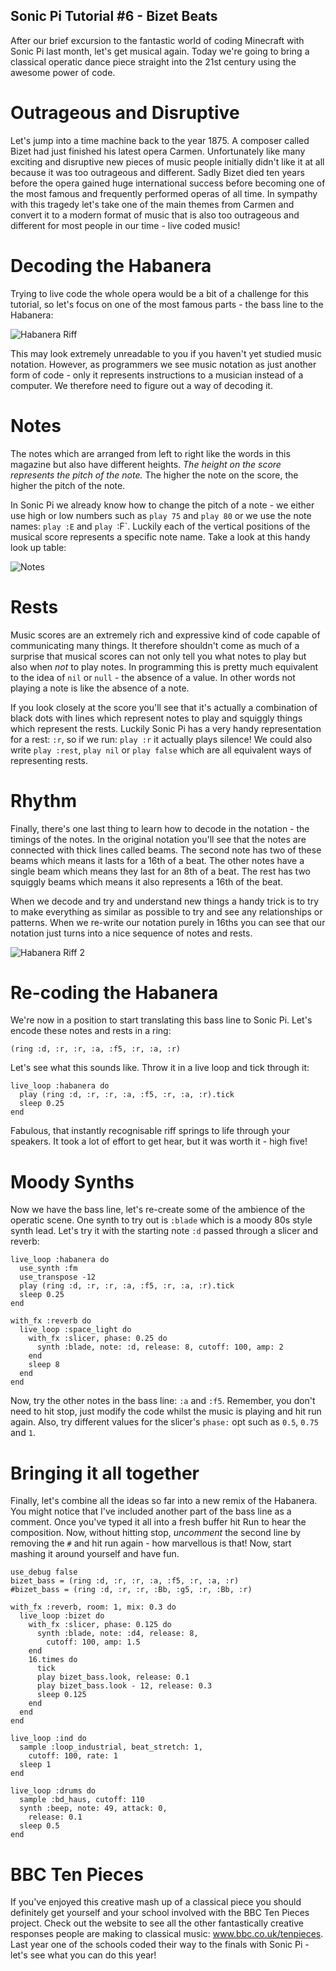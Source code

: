 ## Sonic Pi Tutorial #6 - Bizet Beats

After our brief excursion to the fantastic world of coding Minecraft
with Sonic Pi last month, let's get musical again. Today we're going to
bring a classical operatic dance piece straight into the 21st century
using the awesome power of code.

# Outrageous and Disruptive

Let's jump into a time machine back to the year 1875. A composer called
Bizet had just finished his latest opera Carmen.  Unfortunately like
many exciting and disruptive new pieces of music people initially
didn't like it at all because it was too outrageous and different. Sadly
Bizet died ten years before the opera gained huge international success
before becoming one of the most famous and frequently performed operas
of all time. In sympathy with this tragedy let's take one of the main
themes from Carmen and convert it to a modern format of music that is
also too outrageous and different for most people in our time - live
coded music!

# Decoding the Habanera

Trying to live code the whole opera would be a bit of a challenge for
this tutorial, so let's focus on one of the most famous parts - the bass
line to the Habanera:

![Habanera Riff](https://github.com/samaaron/sonic-pi/blob/master/etc/doc/articles/magpi/images/06-bizet/habanera.png)

This may look extremely unreadable to you if you haven't yet studied
music notation.  However, as programmers we see music notation as just
another form of code - only it represents instructions to a musician instead
of a computer. We therefore need to figure out a way of decoding it. 

# Notes

The notes which are arranged from left to right like the words in this
magazine but also have different heights. *The height on the score
represents the pitch of the note.* The higher the note on the score, the
higher the pitch of the note.

In Sonic Pi we already know how to change the pitch of a note - we
either use high or low numbers such as `play 75` and `play 80` or we use
the note names: `play :E` and `play `:F`. Luckily each of the vertical
positions of the musical score represents a specific note name. Take a
look at this handy look up table:

![Notes](https://github.com/samaaron/sonic-pi/blob/master/etc/doc/articles/magpi/images/06-bizet/notes.png)

# Rests

Music scores are an extremely rich and expressive kind of code capable
of communicating many things. It therefore shouldn't come as much of a
surprise that musical scores can not only tell you what notes to play but
also when *not* to play notes. In programming this is pretty much
equivalent to the idea of `nil` or `null` - the absence of a value. In
other words not playing a note is like the absence of a note.

If you look closely at the score you'll see that it's actually a
combination of black dots with lines which represent notes to play and
squiggly things which represent the rests. Luckily Sonic Pi has a very
handy representation for a rest: `:r`, so if we run: `play :r` it
actually plays silence! We could also write `play :rest`, `play nil` or
`play false` which are all equivalent ways of representing rests.

# Rhythm

Finally, there's one last thing to learn how to decode in the notation -
the timings of the notes. In the original notation you'll see that the
notes are connected with thick lines called beams. The second note has
two of these beams which means it lasts for a 16th of a beat. The other
notes have a single beam which means they last for an 8th of a beat. The
rest has two squiggly beams which means it also represents a 16th of the
beat.

When we decode and try and understand new things a handy trick is to try
to make everything as similar as possible to try and see any
relationships or patterns. When we re-write our notation purely in 16ths
you can see that our notation just turns into a nice sequence of notes
and rests.

![Habanera Riff 2](https://github.com/samaaron/sonic-pi/blob/master/etc/doc/articles/magpi/images/06-bizet/habanera2.png)

# Re-coding the Habanera

We're now in a position to start translating this bass line to Sonic
Pi. Let's encode these notes and rests in a ring:

    (ring :d, :r, :r, :a, :f5, :r, :a, :r)
    
Let's see what this sounds like. Throw it in a live loop and tick
through it:

    live_loop :habanera do
      play (ring :d, :r, :r, :a, :f5, :r, :a, :r).tick
      sleep 0.25
    end
    
Fabulous, that instantly recognisable riff springs to life through your
speakers. It took a lot of effort to get hear, but it was worth it -
high five!
    
# Moody Synths

Now we have the bass line, let's re-create some of the ambience of the
operatic scene. One synth to try out is `:blade` which is a moody 80s
style synth lead.  Let's try it with the starting note `:d` passed
through a slicer and reverb:

    live_loop :habanera do
      use_synth :fm
      use_transpose -12
      play (ring :d, :r, :r, :a, :f5, :r, :a, :r).tick
      sleep 0.25
    end

    with_fx :reverb do
      live_loop :space_light do
        with_fx :slicer, phase: 0.25 do
          synth :blade, note: :d, release: 8, cutoff: 100, amp: 2
        end
        sleep 8
      end
    end

Now, try the other notes in the bass line: `:a` and `:f5`. Remember, you
don't need to hit stop, just modify the code whilst the music is playing
and hit run again. Also, try different values for the slicer's `phase:`
opt such as `0.5`, `0.75` and `1`.

# Bringing it all together

Finally, let's combine all the ideas so far into a new remix of the
Habanera. You might notice that I've included another part of the bass
line as a comment. Once you've typed it all into a fresh buffer hit Run
to hear the composition. Now, without hitting stop, *uncomment* the
second line by removing the `#` and hit run again - how marvellous is
that! Now, start mashing it around yourself and have fun.

    use_debug false
    bizet_bass = (ring :d, :r, :r, :a, :f5, :r, :a, :r)
    #bizet_bass = (ring :d, :r, :r, :Bb, :g5, :r, :Bb, :r)
     
    with_fx :reverb, room: 1, mix: 0.3 do
      live_loop :bizet do
        with_fx :slicer, phase: 0.125 do
          synth :blade, note: :d4, release: 8,
            cutoff: 100, amp: 1.5
        end
        16.times do
          tick
          play bizet_bass.look, release: 0.1
          play bizet_bass.look - 12, release: 0.3
          sleep 0.125
        end
      end
    end
     
    live_loop :ind do
      sample :loop_industrial, beat_stretch: 1,
        cutoff: 100, rate: 1
      sleep 1
    end
     
    live_loop :drums do
      sample :bd_haus, cutoff: 110
      synth :beep, note: 49, attack: 0,
        release: 0.1
      sleep 0.5
    end

# BBC Ten Pieces

If you've enjoyed this creative mash up of a classical piece you should
definitely get yourself and your school involved with the BBC Ten Pieces
project. Check out the website to see all the other fantastically
creative responses people are making to classical music:
www.bbc.co.uk/tenpieces. Last year one of the schools coded their way to
the finals with Sonic Pi - let's see what you can do this year!

